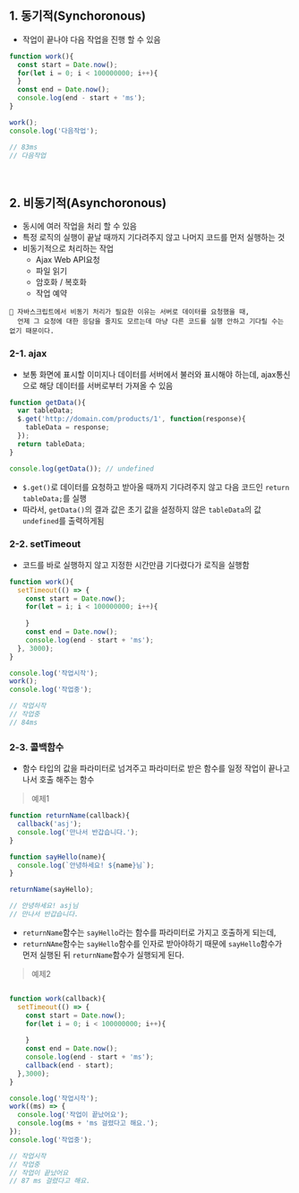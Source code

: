 ## 1. 동기적(Synchoronous)
- 작업이 끝나야 다음 작업을 진행 할 수 있음

```javascript
function work(){
  const start = Date.now();
  for(let i = 0; i < 100000000; i++){
  }
  const end = Date.now();
  console.log(end - start + 'ms');
}

work();
console.log('다음작업');

// 83ms 
// 다음작업

```

<br>

## 2. 비동기적(Asynchoronous)
- 동시에 여러 작업을 처리 할 수 있음
- 특정 로직의 실행이 끝날 때까지 기다려주지 않고 나머지 코드를 먼저 실행하는 것 
- 비동기적으로 처리하는 작업
     - Ajax Web API요청
     - 파일 읽기 
     - 암호화 / 복호화 
     - 작업 예약 
    
```
📍 자바스크립트에서 비동기 처리가 필요한 이유는 서버로 데이터를 요청했을 때, 
  언제 그 요청에 대한 응담을 줄지도 모르는데 마냥 다른 코드를 실행 안하고 기다릴 수는 없기 때문이다. 
```

### 2-1. ajax
- 보통 화면에 표시할 이미지나 데이터를 서버에서 불러와 표시해야 하는데, ajax통신으로 해당 데이터를 서버로부터 가져올 수 있음

```javascript
function getData(){
  var tableData;
  $.get('http://domain.com/products/1', function(response){
    tableData = response;
  });
  return tableData;
}

console.log(getData()); // undefined

```
- ```$.get()```로 데이터를 요청하고 받아올 때까지 기다려주지 않고 다음 코드인 ```return tableData;```를 실행
- 따라서, ```getData()```의 결과 값은 초기 값을 설정하지 않은 ```tableData```의 값 ```undefined```를 출력하게됨


### 2-2. setTimeout
- 코드를 바로 실행하지 않고 지정한 시간만큼 기다렸다가 로직을 실행함

```javascript
function work(){
  setTimeout(() => {
    const start = Date.now();
    for(let = i; i < 100000000; i++){
    
    }
    const end = Date.now();
    console.log(end - start + 'ms');
  }, 3000);
}

console.log('작업시작');
work();
console.log('작업중');

// 작업시작 
// 작업중
// 84ms


```


### 2-3. 콜백함수
- 함수 타입의 값을 파라미터로 넘겨주고 파라미터로 받은 함수를 일정 작업이 끝나고 나서 호출 해주는 함수

> 예제1
```javascript
function returnName(callback){
  callback('asj');
  console.log('만나서 반갑습니다.');
}

function sayHello(name){
  console.log(`안녕하세요! ${name}님`);
}

returnName(sayHello);

// 안녕하세요! asj님
// 만나서 반갑습니다.

```
- ```returnName```함수는 ```sayHello```라는 함수를 파라미터로 가지고 호출하게 되는데, 
- ```returnNAme```함수는 ```sayHello```함수를 인자로 받아야하기 때문에 ```sayHello```함수가 먼저 실행된 뒤 ```returnName```함수가 실행되게 된다.


> 예제2
```javascript

function work(callback){
  setTimeout(() => {
    const start = Date.now();
    for(let i = 0; i < 100000000; i++){
    
    }
    const end = Date.now();
    console.log(end - start + 'ms');
    callback(end - start);
  },3000);
}

console.log('작업시작');
work((ms) => {
  console.log('작업이 끝났어요');
  console.log(ms + 'ms 걸렸다고 해요.');
});
console.log('작업중');

// 작업시작 
// 작업중
// 작업이 끝났어요 
// 87 ms 걸렸다고 해요.

```

